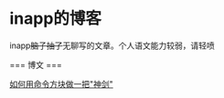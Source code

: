 # inapp的博客
inapp~~脑子抽了~~无聊写的文章。个人语文能力较弱，请轻喷

=== 博文 ===

[如何用命令方块做一把"神剑"](http://inapp.iccmc.cc/How-to-build-a-great-sword-using-command-block)

